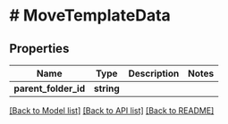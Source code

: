 # # MoveTemplateData

## Properties

Name | Type | Description | Notes
------------ | ------------- | ------------- | -------------
**parent_folder_id** | **string** |  |

[[Back to Model list]](../../README.md#models) [[Back to API list]](../../README.md#endpoints) [[Back to README]](../../README.md)
